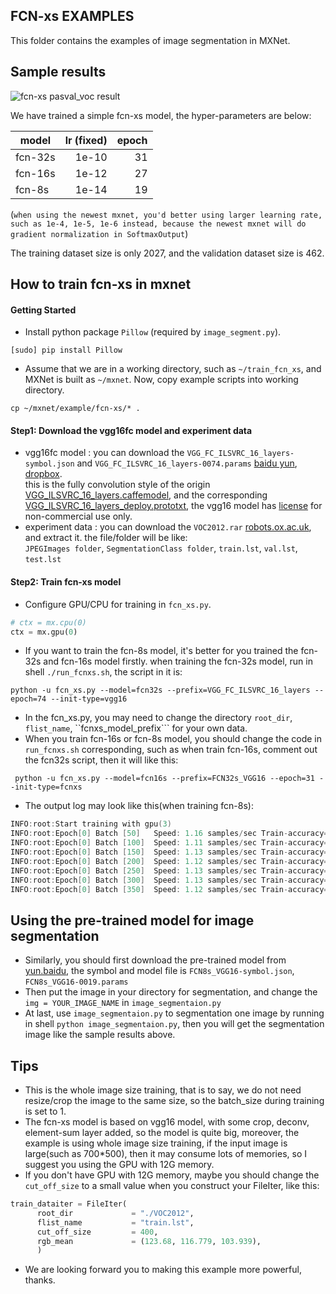 FCN-xs EXAMPLES
---------------
This folder contains the examples of image segmentation in MXNet.

## Sample results
![fcn-xs pasval_voc result](https://github.com/dmlc/web-data/blob/master/mxnet/image/fcnxs-example-result.jpg)

We have trained a simple fcn-xs model, the hyper-parameters are below:

| model   | lr (fixed) | epoch |
| ------- | ---------: | ----: |
| fcn-32s |      1e-10 |    31 |
| fcn-16s |      1e-12 |    27 |
| fcn-8s  |      1e-14 |    19 |

(```when using the newest mxnet, you'd better using larger learning rate, such as 1e-4, 1e-5, 1e-6 instead, because the newest mxnet will do gradient normalization in SoftmaxOutput```)

The training dataset size is only 2027, and the validation dataset size is 462.  

## How to train fcn-xs in mxnet
#### Getting Started

- Install python package `Pillow` (required by `image_segment.py`).
```shell
[sudo] pip install Pillow
```
- Assume that we are in a working directory, such as `~/train_fcn_xs`, and MXNet is built as `~/mxnet`. Now, copy example scripts into working directory.
```shell
cp ~/mxnet/example/fcn-xs/* .
```
#### Step1: Download the vgg16fc model and experiment data
* vgg16fc model : you can download the ```VGG_FC_ILSVRC_16_layers-symbol.json``` and ```VGG_FC_ILSVRC_16_layers-0074.params```   [baidu yun](http://pan.baidu.com/s/1bgz4PC), [dropbox](https://www.dropbox.com/sh/578n5cxej7ofd6m/AACuSeSYGcKQDi1GoB72R5lya?dl=0).  
this is the fully convolution style of the origin
[VGG_ILSVRC_16_layers.caffemodel](http://www.robots.ox.ac.uk/~vgg/software/very_deep/caffe/VGG_ILSVRC_16_layers.caffemodel), and the corresponding [VGG_ILSVRC_16_layers_deploy.prototxt](https://gist.github.com/ksimonyan/211839e770f7b538e2d8#file-vgg_ilsvrc_16_layers_deploy-prototxt), the vgg16 model has [license](http://creativecommons.org/licenses/by-nc/4.0/) for non-commercial use only.
* experiment data : you can download the ```VOC2012.rar```  [robots.ox.ac.uk](http://host.robots.ox.ac.uk/pascal/VOC/voc2012/VOCtrainval_11-May-2012.tar), and extract it. the file/folder will be like:  
```JPEGImages folder```, ```SegmentationClass folder```, ```train.lst```, ```val.lst```, ```test.lst```

#### Step2: Train fcn-xs model
* Configure GPU/CPU for training in `fcn_xs.py`.
```python
# ctx = mx.cpu(0)
ctx = mx.gpu(0)
```
* If you want to train the fcn-8s model, it's better for you trained the fcn-32s and fcn-16s model firstly.
when training the fcn-32s model, run in shell ```./run_fcnxs.sh```, the script in it is:
```shell
python -u fcn_xs.py --model=fcn32s --prefix=VGG_FC_ILSVRC_16_layers --epoch=74 --init-type=vgg16
```
* In the fcn_xs.py, you may need to change the directory ```root_dir```, ```flist_name```, ``fcnxs_model_prefix``` for your own data.
* When you train fcn-16s or fcn-8s model, you should change the code in ```run_fcnxs.sh``` corresponding, such as when train fcn-16s, comment out the fcn32s script, then it will like this:
```shell
 python -u fcn_xs.py --model=fcn16s --prefix=FCN32s_VGG16 --epoch=31 --init-type=fcnxs
```
* The output log may look like this(when training fcn-8s):
```c++
INFO:root:Start training with gpu(3)
INFO:root:Epoch[0] Batch [50]   Speed: 1.16 samples/sec Train-accuracy=0.894318
INFO:root:Epoch[0] Batch [100]  Speed: 1.11 samples/sec Train-accuracy=0.904681
INFO:root:Epoch[0] Batch [150]  Speed: 1.13 samples/sec Train-accuracy=0.908053
INFO:root:Epoch[0] Batch [200]  Speed: 1.12 samples/sec Train-accuracy=0.912219
INFO:root:Epoch[0] Batch [250]  Speed: 1.13 samples/sec Train-accuracy=0.914238
INFO:root:Epoch[0] Batch [300]  Speed: 1.13 samples/sec Train-accuracy=0.912170
INFO:root:Epoch[0] Batch [350]  Speed: 1.12 samples/sec Train-accuracy=0.912080
```

## Using the pre-trained model for image segmentation
* Similarly, you should first download the pre-trained model from  [yun.baidu](http://pan.baidu.com/s/1bgz4PC), the symbol and model file is ```FCN8s_VGG16-symbol.json```, ```FCN8s_VGG16-0019.params```
* Then put the image in your directory for segmentation, and change the ```img = YOUR_IMAGE_NAME``` in ```image_segmentaion.py```
* At last, use ```image_segmentaion.py``` to segmentation one image by running in shell ```python image_segmentaion.py```, then you will get the segmentation image like the sample results above.

## Tips
* This is the whole image size training, that is to say, we do not need resize/crop the image to the same size, so the batch_size during training is set to 1.
* The fcn-xs model is based on vgg16 model, with some crop, deconv, element-sum layer added, so the model is quite big, moreover, the example is using whole image size training, if the input image is large(such as 700*500), then it may consume lots of memories, so I suggest you using the GPU with 12G memory.
* If you don't have GPU with 12G memory, maybe you should change the ```cut_off_size``` to a small value when you construct your FileIter, like this:  
```python
train_dataiter = FileIter(
      root_dir             = "./VOC2012",
      flist_name           = "train.lst",
      cut_off_size         = 400,
      rgb_mean             = (123.68, 116.779, 103.939),
      )
```
* We are looking forward you to making this example more powerful, thanks.
